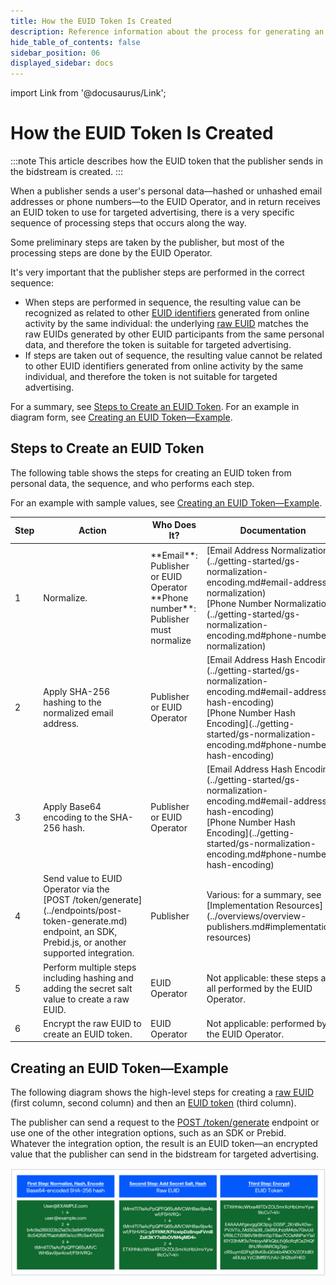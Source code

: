 ```yaml
---
title: How the EUID Token Is Created
description: Reference information about the process for generating an EUID token.
hide_table_of_contents: false
sidebar_position: 06
displayed_sidebar: docs
---
```


import Link from '@docusaurus/Link';

# How the EUID Token Is Created

:::note
This article describes how the EUID token that the publisher sends in the bidstream is created. <!-- The process is the same for advertisers creating EUID tokens for conversion pixels. -->
:::

When a publisher sends a user's <Link href="../ref-info/glossary-uid#gl-personal-data">personal data</Link>&#8212;<Link href="../ref-info/glossary-uid#gl-hash">hashed</Link> or unhashed email addresses or phone numbers&#8212;to the EUID <Link href="../ref-info/glossary-uid#gl-operator">Operator</Link>, and in return receives an <Link href="../ref-info/glossary-uid#gl-euid-token">EUID token</Link> to use for targeted advertising, there is a very specific sequence of processing steps that occurs along the way.

 Some preliminary steps are taken by the publisher, but most of the processing steps are done by the EUID <Link href="../ref-info/glossary-uid#gl-operator">Operator</Link>.

It's very important that the publisher steps are performed in the correct sequence:
- When steps are performed in sequence, the resulting value can be recognized as related to other [EUID identifiers](uid-identifier-types.md) generated from online activity by the same individual: the underlying [raw EUID](../ref-info/glossary-uid.md#gl-raw-euid) matches the raw EUIDs generated by other EUID participants from the same personal data, and therefore the token is suitable for targeted advertising.
- If steps are taken out of sequence, the resulting value cannot be related to other EUID identifiers generated from online activity by the same individual, and therefore the token is not suitable for targeted advertising.

For a summary, see [Steps to Create an EUID Token](#steps-to-create-an-euid-token). For an example in diagram form, see [Creating an EUID Token&#8212;Example](#creating-an-euid-tokenexample).

## Steps to Create an EUID Token

The following table shows the steps for creating an EUID token from personal data, the sequence, and who performs each step.

For an example with sample values, see [Creating an EUID Token&#8212;Example](#creating-an-euid-tokenexample).

<table width="100%">
  <thead>
    <tr>
      <th width="5%">Step</th>
      <th width="35%">Action</th>
      <th width="30%">Who Does It?</th>
      <th width="35%">Documentation</th>
    </tr>
  </thead>
  <tbody>
    <tr>
      <td>1</td>
      <td><Link href="../ref-info/glossary-uid#gl-normalize">Normalize.</Link></td>
      <td>**Email**: Publisher or EUID Operator<br/>**Phone number**: Publisher must normalize</td>
      <td>[Email Address Normalization](../getting-started/gs-normalization-encoding.md#email-address-normalization)<br/>[Phone Number Normalization](../getting-started/gs-normalization-encoding.md#phone-number-normalization)</td>
    </tr>
    <tr>
      <td>2</td>
      <td>Apply <Link href="../ref-info/glossary-uid#gl-sha-256">SHA-256</Link> hashing to the normalized email address.</td>
      <td>Publisher or EUID Operator</td>
      <td>[Email Address Hash Encoding](../getting-started/gs-normalization-encoding.md#email-address-hash-encoding)<br/>[Phone Number Hash Encoding](../getting-started/gs-normalization-encoding.md#phone-number-hash-encoding)</td>
    </tr>
    <tr>
      <td>3</td>
      <td>Apply Base64 encoding to the SHA-256 hash.</td>
      <td>Publisher or EUID Operator</td>
      <td>[Email Address Hash Encoding](../getting-started/gs-normalization-encoding.md#email-address-hash-encoding)<br/>[Phone Number Hash Encoding](../getting-started/gs-normalization-encoding.md#phone-number-hash-encoding)</td>
    </tr>
    <tr>
      <td>4</td>
      <td>Send value to EUID Operator via the [POST&nbsp;/token/generate](../endpoints/post-token-generate.md) endpoint, an SDK, Prebid.js, or another supported integration.</td>
      <td>Publisher</td>
      <td>Various: for a summary, see [Implementation Resources](../overviews/overview-publishers.md#implementation-resources)</td>
    </tr>
     <tr>
      <td>5</td>
      <td>Perform multiple steps including hashing and adding the secret <Link href="../ref-info/glossary-uid#gl-salt">salt</Link> value to create a raw EUID.</td>
      <td>EUID Operator</td>
      <td>Not applicable: these steps are all performed by the EUID Operator.</td>
    </tr>
     <tr>
      <td>6</td>
      <td>Encrypt the raw EUID to create an EUID token.</td>
      <td>EUID Operator</td>
      <td>Not applicable: performed by the EUID Operator.</td>
    </tr>
 </tbody>
</table>

## Creating an EUID Token&#8212;Example

The following diagram shows the high-level steps for creating a [raw EUID](../ref-info/glossary-uid.md#gl-raw-euid) (first column, second column) and then an [EUID token](../ref-info/glossary-uid.md#gl-euid-token) (third column).

The publisher can send a request to the [POST&nbsp;/token/generate](../endpoints/post-token-generate.md) endpoint or use one of the other integration options, such as an SDK or Prebid. Whatever the integration option, the result is an EUID token&#8212;an encrypted value that the publisher can send in the bidstream for targeted advertising.

![Sequential steps for creating an EUID](images/HowEUIDCreated_EUIDImplementationPlaybook.jpg)
